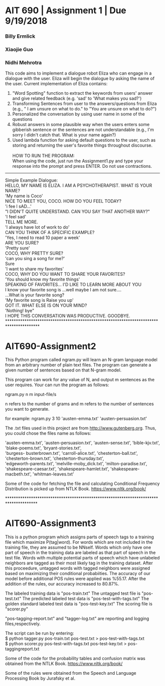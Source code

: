 # AIT 690 | Assignment 1 | Due 9/19/2018
### Billy Ermlick
### Xiaojie Guo
### Nidhi Mehrotra
This code aims to implement a dialogue robot Eliza who can engage in a dialogue with the user.
Eliza will begin the dialogue by asking the name of the user. Current implementation of Eliza contains:
1)	"Word Spotting" function to extract the keywords from users' answer and give related feedback (e.g. 'sad' to 'What makes you sad?')
2)	 Transforming Sentences from user to the answers/questions from Eliza (e.g., " I am unsure on what to do." to "You are unsure on what to do?")
3)	Personalized the conversation by using user name in some of the questions
4)	Robust answers in some plausible way when the users enters some gibberish sentence or the sentences are not understandable (e.g., I'm sorry I didn't catch that. What is your name again?)
5)	Used lambda function for asking default questions to the user, such as storing and returning the user's favorite things throughout discourse. <br><br>
HOW TO RUN THE PROGRAM:<br>
When using the code, just run the Assignment1.py and type your response into the prompt and press ENTER. Do not use contractions.<br>
***********************************************************************************
Simple Example Dialogue: <br>
HELLO, MY NAME IS ELIZA. I AM A PSYCHOTHERAPIST. WHAT IS YOUR NAME?<br>
    'My name is Coco'<br>
NICE TO MEET YOU, COCO. HOW DO YOU FEEL TODAY? <br>
    'i fee l sAD...'    <br>
"I DIDN'T QUITE UNDERSTAND. CAN YOU SAY THAT ANOTHER WAY?"<br>
    'I feel sad'<br>
TELL ME MORE.<br>
    'I always have lot of work to do'<br>
CAN YOU THINK OF A SPECIFIC EXAMPLE?<br>
    'Yes, I need to read 10 paper a week'<br>
ARE YOU SURE?<br>
    'Pretty sure'<br>
COCO, WHY PRETTY SURE?     <br>
    'can you sing a song for me?'<br>
Sure<br>
    'I want to share my favorites'<br>
COCO, WHY DO YOU WANT TO SHARE YOUR FAVORITES?    <br>
    'You should know my favorite things'<br>
SPEAKING OF FAVORITES... I'D LIKE TO LEARN MORE ABOUT YOU<br>
I know your favorite song is ...well maybe I am not sure....<br>
...What is your favorite song?  <br>
    'My favorite song is Raise you up'   <br>
GOT IT. WHAT ELSE IS ON YOUR MIND?     <br>
    'Nothing! bye"<br>
I HOPE THIS CONVERSATION WAS PRODUCTIVE. GOODBYE.<br>
***************************************************************************************<br>
# AIT690-Assignment2

This Python program called ngram.py will learn an N-gram language model from an arbitrary number of plain text files. The program can generate a given number of sentences based on that N-gram model.

This program can work for any value of N, and output m sentences as the user requires. Your can run the program as follows:

   ngram.py n m input-file/s

n refers to the number of grams and m refers to the number of sentences you want to generate.

for example:
   ngram.py 3 10 'austen-emma.txt' 'austen-persuasion.txt'


The .txt files used in this project are from <http://www.gutenberg.org>. Thus, you could chose the files name as follows:

   'austen-emma.txt', 'austen-persuasion.txt', 'austen-sense.txt', 'bible-kjv.txt', 'blake-poems.txt', 'bryant-stories.txt',  
   'burgess-  busterbrown.txt', 'carroll-alice.txt', 'chesterton-ball.txt', 'chesterton-brown.txt', 'chesterton-thursday.txt',  
   'edgeworth-parents.txt', 'melville-moby_dick.txt', 'milton-paradise.txt', 'shakespeare-caesar.txt',
   'shakespeare-hamlet.txt',   'shakespeare-macbeth.txt', 'whitman-leaves.txt'

Some of the code for fetching the file and calculating Conditional Frequency Distribution is picked up from NTLK Book.
https://www.nltk.org/book/

**************************************************************************************<br>
# AIT690-Assignment3

This is a python program which assigns parts of speech tags to a training file
which maximize P(tag|word). For words which are not included in the training file,
they are assumed to be NNself. Words which only have one part of speech in the training
data are labeled as that part of speech in the test file. Words with multiple
potential parts of speech which have unlabeled neighbors are tagged as their
most likely tag in the training dataset. After this proceedure, untagged words
with tagged neighbors were assigned based on maximizing their conditional
probabiities. The accuracy of our model before additional POS rules were applied
was %55.17. After the addition of the rules, our accuracy increased to 80.87%.

The labeled training data is "pos-train.txt"
The untagged test file is "pos-test.txt"
The predicted labeled test data is "pos-test-with-tags.txt"
The golden standard labeled test data is "pos-test-key.txt"
The scoring file is "scorer.py"

"pos-tagging-report.txt" and "tagger-log.txt" are  reporting and logging files,respectively.


The script can be run by entering: <br>
$  python tagger.py pos-train.txt pos-test.txt > pos-test-with-tags.txt <br>
$ python scorer.py pos-test-with-tags.txt pos-test-key.txt > pos-taggingreport.txt<br>

Some of the code for the probability tables and confusion matrix was obtained from the NTLK Book.
https://www.nltk.org/book/

Some of the rules were obtained from the Speech and Language Processing Book by Jurafsky et al.
